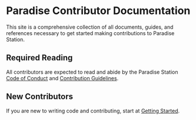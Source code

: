 # Paradise Contributor Documentation

This site is a comprehensive collection of all documents, guides, and references
necessary to get started making contributions to Paradise Station.

## Required Reading

All contributors are expected to read and abide by the Paradise Station [Code of Conduct](./CODE_OF_CONDUCT.md) and
[Contribution Guidelines](./CONTRIBUTING.md).

## New Contributors

If you are new to writing code and contributing, start at [Getting Started][].

[Getting Started]: ./contributing/getting_started.md
